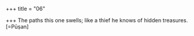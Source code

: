 +++
title = "06"

+++
The paths this one swells; like a thief he knows of hidden treasures.  [=Pūṣan]  